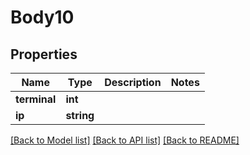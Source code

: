 # Body10

## Properties
Name | Type | Description | Notes
------------ | ------------- | ------------- | -------------
**terminal** | **int** |  | 
**ip** | **string** |  | 

[[Back to Model list]](../../README.md#documentation-for-models) [[Back to API list]](../../README.md#documentation-for-api-endpoints) [[Back to README]](../../README.md)

